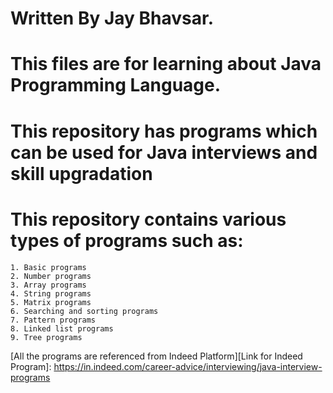 # Written By Jay Bhavsar.
# This files are for learning about Java Programming Language.

# This repository has programs which can be used for Java interviews and skill upgradation
# This repository contains various types of programs such as: 

    1. Basic programs
    2. Number programs
    3. Array programs
    4. String programs
    5. Matrix programs
    6. Searching and sorting programs
    7. Pattern programs
    8. Linked list programs
    9. Tree programs


[All the programs are referenced from Indeed Platform][Link for Indeed Program]: https://in.indeed.com/career-advice/interviewing/java-interview-programs